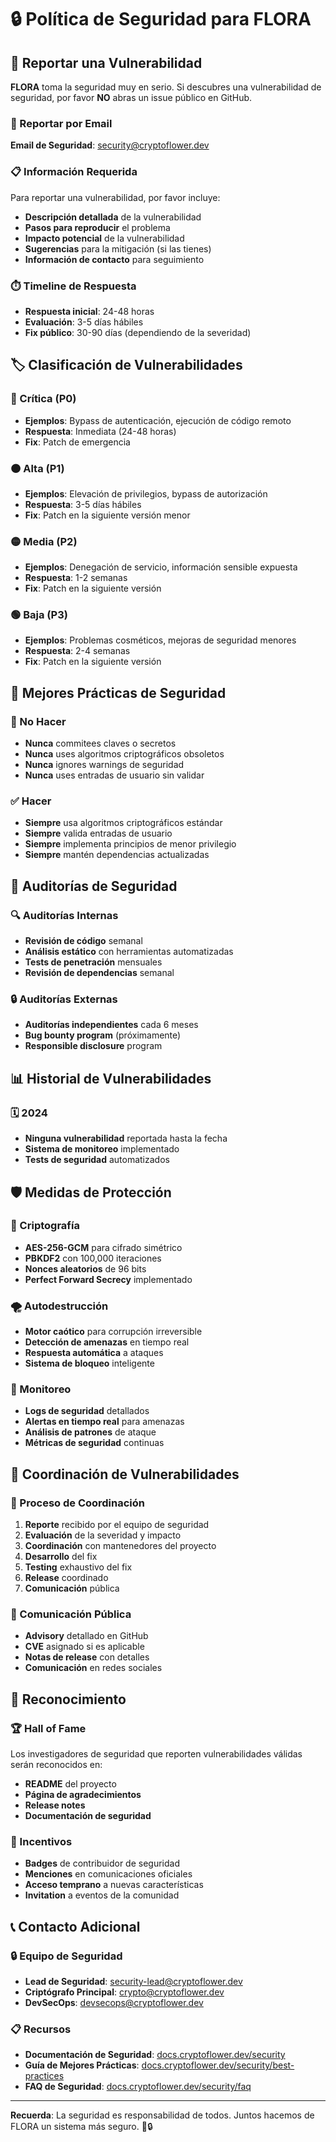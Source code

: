 # 🔒 Política de Seguridad para FLORA

## 🚨 Reportar una Vulnerabilidad

**FLORA** toma la seguridad muy en serio. Si descubres una vulnerabilidad de seguridad, por favor **NO** abras un issue público en GitHub.

### 📧 Reportar por Email

**Email de Seguridad**: [security@cryptoflower.dev](mailto:security@cryptoflower.dev)

### 📋 Información Requerida

Para reportar una vulnerabilidad, por favor incluye:

- **Descripción detallada** de la vulnerabilidad
- **Pasos para reproducir** el problema
- **Impacto potencial** de la vulnerabilidad
- **Sugerencias** para la mitigación (si las tienes)
- **Información de contacto** para seguimiento

### ⏱️ Timeline de Respuesta

- **Respuesta inicial**: 24-48 horas
- **Evaluación**: 3-5 días hábiles
- **Fix público**: 30-90 días (dependiendo de la severidad)

## 🏷️ Clasificación de Vulnerabilidades

### 🔴 Crítica (P0)
- **Ejemplos**: Bypass de autenticación, ejecución de código remoto
- **Respuesta**: Inmediata (24-48 horas)
- **Fix**: Patch de emergencia

### 🟠 Alta (P1)
- **Ejemplos**: Elevación de privilegios, bypass de autorización
- **Respuesta**: 3-5 días hábiles
- **Fix**: Patch en la siguiente versión menor

### 🟡 Media (P2)
- **Ejemplos**: Denegación de servicio, información sensible expuesta
- **Respuesta**: 1-2 semanas
- **Fix**: Patch en la siguiente versión

### 🟢 Baja (P3)
- **Ejemplos**: Problemas cosméticos, mejoras de seguridad menores
- **Respuesta**: 2-4 semanas
- **Fix**: Patch en la siguiente versión

## 🔐 Mejores Prácticas de Seguridad

### 🚫 No Hacer

- **Nunca** commitees claves o secretos
- **Nunca** uses algoritmos criptográficos obsoletos
- **Nunca** ignores warnings de seguridad
- **Nunca** uses entradas de usuario sin validar

### ✅ Hacer

- **Siempre** usa algoritmos criptográficos estándar
- **Siempre** valida entradas de usuario
- **Siempre** implementa principios de menor privilegio
- **Siempre** mantén dependencias actualizadas

## 🧪 Auditorías de Seguridad

### 🔍 Auditorías Internas

- **Revisión de código** semanal
- **Análisis estático** con herramientas automatizadas
- **Tests de penetración** mensuales
- **Revisión de dependencias** semanal

### 🔒 Auditorías Externas

- **Auditorías independientes** cada 6 meses
- **Bug bounty program** (próximamente)
- **Responsible disclosure** program

## 📊 Historial de Vulnerabilidades

### 🗓️ 2024

- **Ninguna vulnerabilidad** reportada hasta la fecha
- **Sistema de monitoreo** implementado
- **Tests de seguridad** automatizados

## 🛡️ Medidas de Protección

### 🔐 Criptografía

- **AES-256-GCM** para cifrado simétrico
- **PBKDF2** con 100,000 iteraciones
- **Nonces aleatorios** de 96 bits
- **Perfect Forward Secrecy** implementado

### 🌪️ Autodestrucción

- **Motor caótico** para corrupción irreversible
- **Detección de amenazas** en tiempo real
- **Respuesta automática** a ataques
- **Sistema de bloqueo** inteligente

### 🚨 Monitoreo

- **Logs de seguridad** detallados
- **Alertas en tiempo real** para amenazas
- **Análisis de patrones** de ataque
- **Métricas de seguridad** continuas

## 🤝 Coordinación de Vulnerabilidades

### 🔄 Proceso de Coordinación

1. **Reporte** recibido por el equipo de seguridad
2. **Evaluación** de la severidad y impacto
3. **Coordinación** con mantenedores del proyecto
4. **Desarrollo** del fix
5. **Testing** exhaustivo del fix
6. **Release** coordinado
7. **Comunicación** pública

### 📢 Comunicación Pública

- **Advisory** detallado en GitHub
- **CVE** asignado si es aplicable
- **Notas de release** con detalles
- **Comunicación** en redes sociales

## 🌟 Reconocimiento

### 🏆 Hall of Fame

Los investigadores de seguridad que reporten vulnerabilidades válidas serán reconocidos en:

- **README** del proyecto
- **Página de agradecimientos**
- **Release notes**
- **Documentación de seguridad**

### 🎁 Incentivos

- **Badges** de contribuidor de seguridad
- **Menciones** en comunicaciones oficiales
- **Acceso temprano** a nuevas características
- **Invitation** a eventos de la comunidad

## 📞 Contacto Adicional

### 🔒 Equipo de Seguridad

- **Lead de Seguridad**: [security-lead@cryptoflower.dev](mailto:security-lead@cryptoflower.dev)
- **Criptógrafo Principal**: [crypto@cryptoflower.dev](mailto:crypto@cryptoflower.dev)
- **DevSecOps**: [devsecops@cryptoflower.dev](mailto:devsecops@cryptoflower.dev)

### 📋 Recursos

- **Documentación de Seguridad**: [docs.cryptoflower.dev/security](https://docs.cryptoflower.dev/security)
- **Guía de Mejores Prácticas**: [docs.cryptoflower.dev/security/best-practices](https://docs.cryptoflower.dev/security/best-practices)
- **FAQ de Seguridad**: [docs.cryptoflower.dev/security/faq](https://docs.cryptoflower.dev/security/faq)

---

**Recuerda**: La seguridad es responsabilidad de todos. Juntos hacemos de FLORA un sistema más seguro. 🌸🔒

